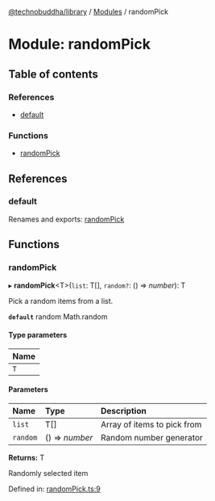 [@technobuddha/library](../../README.md) / [Modules](../Modules.md) / randomPick

# Module: randomPick

## Table of contents

### References

- [default](randompick.md#default)

### Functions

- [randomPick](randompick.md#randompick)

## References

### default

Renames and exports: [randomPick](randompick.md#randompick)

## Functions

### randomPick

▸ **randomPick**<T\>(`list`: T[], `random?`: () => *number*): T

Pick a random items from a list.

**`default`** random  Math.random

#### Type parameters

| Name |
| :------ |
| `T` |

#### Parameters

| Name | Type | Description |
| :------ | :------ | :------ |
| `list` | T[] | Array of items to pick from |
| `random` | () => *number* | Random number generator |

**Returns:** T

Randomly selected item

Defined in: [randomPick.ts:9](../../src/randomPick.ts#L9)
